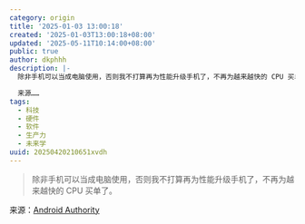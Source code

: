```yaml
---
category: origin
title: '2025-01-03 13:00:18'
created: '2025-01-03T13:00:18+08:00'
updated: '2025-05-11T10:14:00+08:00'
public: true
author: dkphhh
description: |-
  除非手机可以当成电脑使用，否则我不打算再为性能升级手机了，不再为越来越快的 CPU 买单了。

  来源……
tags:
  - 科技
  - 硬件
  - 软件
  - 生产力
  - 未来学
uuid: 20250420210651xvdh
---
```


> 除非手机可以当成电脑使用，否则我不打算再为性能升级手机了，不再为越来越快的 CPU 买单了。

来源：[Android Authority](https://www.androidauthority.com/phone-pc-performance-3504716/)
